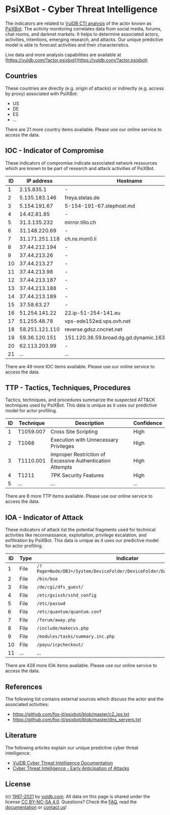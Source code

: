 # PsiXBot - Cyber Threat Intelligence

The indicators are related to [VulDB CTI analysis](https://vuldb.com/?doc.cti) of the actor known as [PsiXBot](https://vuldb.com/?actor.psixbot). The activity monitoring correlates data from social media, forums, chat rooms, and darknet markets. It helps to determine associated actors, activities, intentions, emerging research, and attacks. Our unique predictive model is able to forecast activities and their characteristics.

Live data and more analysis capabilities are available at [https://vuldb.com/?actor.psixbot](https://vuldb.com/?actor.psixbot)

## Countries

These countries are directly (e.g. origin of attacks) or indirectly (e.g. access by proxy) associated with PsiXBot:

* US
* DE
* ES
* ...

There are 21 more country items available. Please use our online service to access the data.

## IOC - Indicator of Compromise

These indicators of compromise indicate associated network ressources which are known to be part of research and attack activities of PsiXBot.

ID | IP address | Hostname | Confidence
-- | ---------- | -------- | ----------
1 | 2.15.835.1 | - | High
2 | 5.135.183.146 | freya.stelas.de | High
3 | 5.154.191.67 | 5-154-191-67.stephost.md | High
4 | 14.42.81.85 | - | High
5 | 31.3.135.232 | mirror.tillo.ch | High
6 | 31.148.220.69 | - | High
7 | 31.171.251.118 | ch.ns.mon0.li | High
8 | 37.44.212.194 | - | High
9 | 37.44.213.26 | - | High
10 | 37.44.213.27 | - | High
11 | 37.44.213.98 | - | High
12 | 37.44.213.187 | - | High
13 | 37.44.213.188 | - | High
14 | 37.44.213.189 | - | High
15 | 37.58.63.27 | - | High
16 | 51.254.141.22 | 22.ip-51-254-141.eu | High
17 | 51.255.48.78 | vps-ede152ed.vps.ovh.net | High
18 | 58.251.121.110 | reverse.gdsz.cncnet.net | High
19 | 59.36.120.151 | 151.120.36.59.broad.dg.gd.dynamic.163data.com.cn | High
20 | 62.113.203.99 | - | High
21 | ... | ... | ...

There are 49 more IOC items available. Please use our online service to access the data.

## TTP - Tactics, Techniques, Procedures

Tactics, techniques, and procedures summarize the suspected ATT&CK techniques used by PsiXBot. This data is unique as it uses our predictive model for actor profiling.

ID | Technique | Description | Confidence
-- | --------- | ----------- | ----------
1 | T1059.007 | Cross Site Scripting | High
2 | T1068 | Execution with Unnecessary Privileges | High
3 | T1110.001 | Improper Restriction of Excessive Authentication Attempts | High
4 | T1211 | 7PK Security Features | High
5 | ... | ... | ...

There are 6 more TTP items available. Please use our online service to access the data.

## IOA - Indicator of Attack

These indicators of attack list the potential fragments used for technical activities like reconnaissance, exploitation, privilege escalation, and exfiltration by PsiXBot. This data is unique as it uses our predictive model for actor profiling.

ID | Type | Indicator | Confidence
-- | ---- | --------- | ----------
1 | File | `/?Page=Node/OBJ=/System/DeviceFolder/DeviceFolder/DateTime/Action=Submit` | High
2 | File | `/bin/boa` | Medium
3 | File | `/de/cgi/dfs_guest/` | High
4 | File | `/etc/gsissh/sshd_config` | High
5 | File | `/etc/passwd` | Medium
6 | File | `/etc/quantum/quantum.conf` | High
7 | File | `/forum/away.php` | High
8 | File | `/include/makecvs.php` | High
9 | File | `/modules/tasks/summary.inc.php` | High
10 | File | `/payu/icpcheckout/` | High
11 | ... | ... | ...

There are 428 more IOA items available. Please use our online service to access the data.

## References

The following list contains external sources which discuss the actor and the associated activities:

* https://github.com/fox-it/psixbot/blob/master/c2_ips.txt
* https://github.com/fox-it/psixbot/blob/master/dns_servers.txt

## Literature

The following articles explain our unique predictive cyber threat intelligence:

* [VulDB Cyber Threat Intelligence Documentation](https://vuldb.com/?doc.cti)
* [Cyber Threat Intelligence - Early Anticipation of Attacks](https://www.scip.ch/en/?labs.20201022)

## License

(c) [1997-2021](https://vuldb.com/?doc.changelog) by [vuldb.com](https://vuldb.com/?doc.about). All data on this page is shared under the license [CC BY-NC-SA 4.0](https://creativecommons.org/licenses/by-nc-sa/4.0/). Questions? Check the [FAQ](https://vuldb.com/?doc.faq), read the [documentation](https://vuldb.com/?doc) or [contact us](https://vuldb.com/?contact)!

